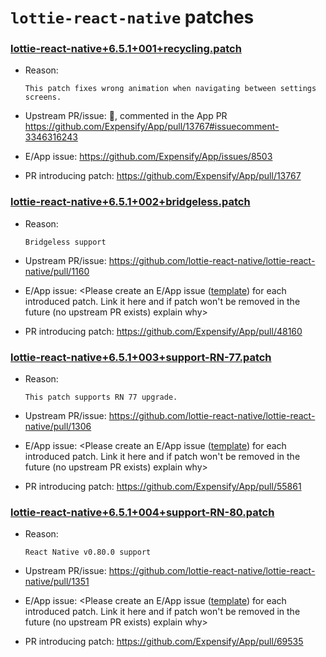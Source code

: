 # `lottie-react-native` patches

### [lottie-react-native+6.5.1+001+recycling.patch](lottie-react-native+6.5.1+001+recycling.patch)

- Reason:

    ```
    This patch fixes wrong animation when navigating between settings screens.
    ```
  
- Upstream PR/issue: 🛑, commented in the App PR https://github.com/Expensify/App/pull/13767#issuecomment-3346316243
- E/App issue: https://github.com/Expensify/App/issues/8503
- PR introducing patch: https://github.com/Expensify/App/pull/13767

### [lottie-react-native+6.5.1+002+bridgeless.patch](lottie-react-native+6.5.1+002+bridgeless.patch)

- Reason:

    ```
    Bridgeless support
    ```

- Upstream PR/issue: https://github.com/lottie-react-native/lottie-react-native/pull/1160
- E/App issue: <Please create an E/App issue ([template](./../.github/ISSUE_TEMPLATE/NewPatchTemplate.md)) for each introduced patch. Link it here and if patch won't be removed in the future (no upstream PR exists) explain why>
- PR introducing patch: https://github.com/Expensify/App/pull/48160

### [lottie-react-native+6.5.1+003+support-RN-77.patch](lottie-react-native+6.5.1+003+support-RN-77.patch)

- Reason:

    ```
    This patch supports RN 77 upgrade.
    ```

- Upstream PR/issue: https://github.com/lottie-react-native/lottie-react-native/pull/1306
- E/App issue: <Please create an E/App issue ([template](./../.github/ISSUE_TEMPLATE/NewPatchTemplate.md)) for each introduced patch. Link it here and if patch won't be removed in the future (no upstream PR exists) explain why>
- PR introducing patch: https://github.com/Expensify/App/pull/55861

### [lottie-react-native+6.5.1+004+support-RN-80.patch](lottie-react-native+6.5.1+004+support-RN-80.patch)

- Reason:

    ```
    React Native v0.80.0 support
    ```

- Upstream PR/issue: https://github.com/lottie-react-native/lottie-react-native/pull/1351
- E/App issue: <Please create an E/App issue ([template](./../.github/ISSUE_TEMPLATE/NewPatchTemplate.md)) for each introduced patch. Link it here and if patch won't be removed in the future (no upstream PR exists) explain why>
- PR introducing patch: https://github.com/Expensify/App/pull/69535
